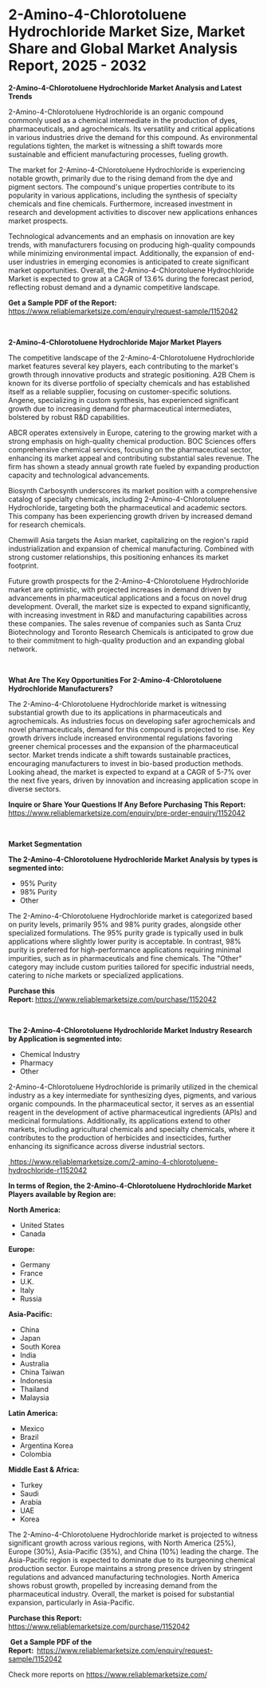 <p><h1>2-Amino-4-Chlorotoluene Hydrochloride Market Size, Market Share and Global Market Analysis Report, 2025 - 2032</h1></p><p><strong>2-Amino-4-Chlorotoluene Hydrochloride Market Analysis and Latest Trends</strong></p>
<p><p>2-Amino-4-Chlorotoluene Hydrochloride is an organic compound commonly used as a chemical intermediate in the production of dyes, pharmaceuticals, and agrochemicals. Its versatility and critical applications in various industries drive the demand for this compound. As environmental regulations tighten, the market is witnessing a shift towards more sustainable and efficient manufacturing processes, fueling growth.</p><p>The market for 2-Amino-4-Chlorotoluene Hydrochloride is experiencing notable growth, primarily due to the rising demand from the dye and pigment sectors. The compound's unique properties contribute to its popularity in various applications, including the synthesis of specialty chemicals and fine chemicals. Furthermore, increased investment in research and development activities to discover new applications enhances market prospects.</p><p>Technological advancements and an emphasis on innovation are key trends, with manufacturers focusing on producing high-quality compounds while minimizing environmental impact. Additionally, the expansion of end-user industries in emerging economies is anticipated to create significant market opportunities. Overall, the 2-Amino-4-Chlorotoluene Hydrochloride Market is expected to grow at a CAGR of 13.6% during the forecast period, reflecting robust demand and a dynamic competitive landscape.</p></p>
<p><strong>Get a Sample PDF of the Report:&nbsp;</strong> <a href="https://www.reliablemarketsize.com/enquiry/request-sample/1152042?utm_campaign=1131&utm_medium=2&utm_source=Github&utm_content=ia&utm_term=05022025&utm_id=2-amino-4-chlorotoluene-hydrochloride">https://www.reliablemarketsize.com/enquiry/request-sample/1152042</a></p>
<p>&nbsp;</p>
<p><strong>2-Amino-4-Chlorotoluene Hydrochloride Major Market Players</strong></p>
<p><p>The competitive landscape of the 2-Amino-4-Chlorotoluene Hydrochloride market features several key players, each contributing to the market's growth through innovative products and strategic positioning. A2B Chem is known for its diverse portfolio of specialty chemicals and has established itself as a reliable supplier, focusing on customer-specific solutions. Angene, specializing in custom synthesis, has experienced significant growth due to increasing demand for pharmaceutical intermediates, bolstered by robust R&D capabilities.</p><p>ABCR operates extensively in Europe, catering to the growing market with a strong emphasis on high-quality chemical production. BOC Sciences offers comprehensive chemical services, focusing on the pharmaceutical sector, enhancing its market appeal and contributing substantial sales revenue. The firm has shown a steady annual growth rate fueled by expanding production capacity and technological advancements.</p><p>Biosynth Carbosynth underscores its market position with a comprehensive catalog of specialty chemicals, including 2-Amino-4-Chlorotoluene Hydrochloride, targeting both the pharmaceutical and academic sectors. This company has been experiencing growth driven by increased demand for research chemicals.</p><p>Chemwill Asia targets the Asian market, capitalizing on the region's rapid industrialization and expansion of chemical manufacturing. Combined with strong customer relationships, this positioning enhances its market footprint.</p><p>Future growth prospects for the 2-Amino-4-Chlorotoluene Hydrochloride market are optimistic, with projected increases in demand driven by advancements in pharmaceutical applications and a focus on novel drug development. Overall, the market size is expected to expand significantly, with increasing investment in R&D and manufacturing capabilities across these companies. The sales revenue of companies such as Santa Cruz Biotechnology and Toronto Research Chemicals is anticipated to grow due to their commitment to high-quality production and an expanding global network.</p></p>
<p>&nbsp;</p>
<p><strong>What Are The Key Opportunities For 2-Amino-4-Chlorotoluene Hydrochloride Manufacturers?</strong></p>
<p><p>The 2-Amino-4-Chlorotoluene Hydrochloride market is witnessing substantial growth due to its applications in pharmaceuticals and agrochemicals. As industries focus on developing safer agrochemicals and novel pharmaceuticals, demand for this compound is projected to rise. Key growth drivers include increased environmental regulations favoring greener chemical processes and the expansion of the pharmaceutical sector. Market trends indicate a shift towards sustainable practices, encouraging manufacturers to invest in bio-based production methods. Looking ahead, the market is expected to expand at a CAGR of 5-7% over the next five years, driven by innovation and increasing application scope in diverse sectors.</p></p>
<p><strong>Inquire or Share Your Questions If Any Before Purchasing This Report:</strong> <a href="https://www.reliablemarketsize.com/enquiry/pre-order-enquiry/1152042?utm_campaign=1131&utm_medium=2&utm_source=Github&utm_content=ia&utm_term=05022025&utm_id=2-amino-4-chlorotoluene-hydrochloride">https://www.reliablemarketsize.com/enquiry/pre-order-enquiry/1152042</a></p>
<p>&nbsp;</p>
<p><strong>Market Segmentation</strong></p>
<p><strong>The 2-Amino-4-Chlorotoluene Hydrochloride Market Analysis by types is segmented into:</strong></p>
<p><ul><li>95% Purity</li><li>98% Purity</li><li>Other</li></ul></p>
<p><p>The 2-Amino-4-Chlorotoluene Hydrochloride market is categorized based on purity levels, primarily 95% and 98% purity grades, alongside other specialized formulations. The 95% purity grade is typically used in bulk applications where slightly lower purity is acceptable. In contrast, 98% purity is preferred for high-performance applications requiring minimal impurities, such as in pharmaceuticals and fine chemicals. The "Other" category may include custom purities tailored for specific industrial needs, catering to niche markets or specialized applications.</p></p>
<p><strong>Purchase this Report:&nbsp;</strong><a href="https://www.reliablemarketsize.com/purchase/1152042?utm_campaign=1131&utm_medium=2&utm_source=Github&utm_content=ia&utm_term=05022025&utm_id=2-amino-4-chlorotoluene-hydrochloride">https://www.reliablemarketsize.com/purchase/1152042</a></p>
<p>&nbsp;</p>
<p><strong>The 2-Amino-4-Chlorotoluene Hydrochloride Market Industry Research by Application is segmented into:</strong></p>
<p><ul><li>Chemical Industry</li><li>Pharmacy</li><li>Other</li></ul></p>
<p><p>2-Amino-4-Chlorotoluene Hydrochloride is primarily utilized in the chemical industry as a key intermediate for synthesizing dyes, pigments, and various organic compounds. In the pharmaceutical sector, it serves as an essential reagent in the development of active pharmaceutical ingredients (APIs) and medicinal formulations. Additionally, its applications extend to other markets, including agricultural chemicals and specialty chemicals, where it contributes to the production of herbicides and insecticides, further enhancing its significance across diverse industrial sectors.</p></p>
<p><a href="https://www.reliablemarketsize.com/2-amino-4-chlorotoluene-hydrochloride-r1152042?utm_campaign=1131&utm_medium=2&utm_source=Github&utm_content=ia&utm_term=05022025&utm_id=2-amino-4-chlorotoluene-hydrochloride">&nbsp;https://www.reliablemarketsize.com/2-amino-4-chlorotoluene-hydrochloride-r1152042</a></p>
<p><strong>In terms of Region, the 2-Amino-4-Chlorotoluene Hydrochloride Market Players available by Region are:</strong></p>
<p>
    <p> <strong> North America: </strong>
        <ul>
            <li>United States</li>
            <li>Canada</li>
        </ul>
        </p> 
    <p> <strong> Europe: </strong>
        <ul>
            <li>Germany</li>
            <li>France</li>
            <li>U.K.</li>
            <li>Italy</li>
            <li>Russia</li>
        </ul>
        </p> 
    <p> <strong> Asia-Pacific: </strong>
        <ul>
            <li>China</li>
            <li>Japan</li>
            <li>South Korea</li>
            <li>India</li>
            <li>Australia</li>
            <li>China Taiwan</li>
            <li>Indonesia</li>
            <li>Thailand</li>
            <li>Malaysia</li>
        </ul>
        </p> 
    <p> <strong> Latin America: </strong>
        <ul>
            <li>Mexico</li>
            <li>Brazil</li>
            <li>Argentina Korea</li>
            <li>Colombia</li>
        </ul>
        </p> 
    <p> <strong> Middle East & Africa: </strong>
        <ul>
            <li>Turkey</li>
            <li>Saudi</li>
            <li>Arabia</li>
            <li>UAE</li>
            <li>Korea</li>
        </ul>
    </p>
    </p>
<p><p>The 2-Amino-4-Chlorotoluene Hydrochloride market is projected to witness significant growth across various regions, with North America (25%), Europe (30%), Asia-Pacific (35%), and China (10%) leading the charge. The Asia-Pacific region is expected to dominate due to its burgeoning chemical production sector. Europe maintains a strong presence driven by stringent regulations and advanced manufacturing technologies. North America shows robust growth, propelled by increasing demand from the pharmaceutical industry. Overall, the market is poised for substantial expansion, particularly in Asia-Pacific.</p></p>
<p><strong>Purchase this Report: </strong><a href="https://www.reliablemarketsize.com/purchase/1152042?utm_campaign=1131&utm_medium=2&utm_source=Github&utm_content=ia&utm_term=05022025&utm_id=2-amino-4-chlorotoluene-hydrochloride">https://www.reliablemarketsize.com/purchase/1152042</a></p>
<p>&nbsp;<strong>Get a Sample PDF of the Report:&nbsp;&nbsp;</strong><a href="https://www.reliablemarketsize.com/enquiry/request-sample/1152042?utm_campaign=1131&utm_medium=2&utm_source=Github&utm_content=ia&utm_term=05022025&utm_id=2-amino-4-chlorotoluene-hydrochloride">https://www.reliablemarketsize.com/enquiry/request-sample/1152042</a></p>
<p><strong></strong></p>
<p>Check more reports on <a href="https://www.reliablemarketsize.com/?utm_campaign=1131&utm_medium=2&utm_source=Github&utm_content=ia&utm_term=05022025&utm_id=2-amino-4-chlorotoluene-hydrochloride">https://www.reliablemarketsize.com/</a></p>